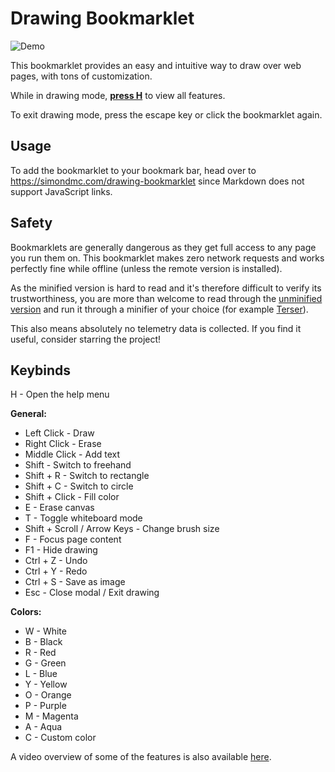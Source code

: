 # Drawing Bookmarklet

![Demo](https://github.com/user-attachments/assets/11f3ee1d-6f4d-46dd-8359-1ac2ffb7565a)

This bookmarklet provides an easy and intuitive way to draw over web pages, with tons of customization.

While in drawing mode, <u>**press H**</u> to view all features.

To exit drawing mode, press the escape key or click the bookmarklet again.

## Usage

To add the bookmarklet to your bookmark bar, head over to https://simondmc.com/drawing-bookmarklet since Markdown does not
support JavaScript links.

## Safety

Bookmarklets are generally dangerous as they get full access to any page you run them on. This bookmarklet makes zero network
requests and works perfectly fine while offline (unless the remote version is installed).

As the minified version is hard to read and it's therefore difficult to verify its trustworthiness, you are more than welcome
to read through the [unminified version](https://github.com/SimonDMC/drawing-bookmarklet/blob/main/drawing.js) and run it
through a minifier of your choice (for example [Terser](https://try.terser.org/)).

This also means absolutely no telemetry data is collected. If you find it useful, consider starring the project!

## Keybinds

H - Open the help menu

**General:**

-   Left Click - Draw
-   Right Click - Erase
-   Middle Click - Add text
-   Shift - Switch to freehand
-   Shift + R - Switch to rectangle
-   Shift + C - Switch to circle
-   Shift + Click - Fill color
-   E - Erase canvas
-   T - Toggle whiteboard mode
-   Shift + Scroll / Arrow Keys - Change brush size
-   F - Focus page content
-   F1 - Hide drawing
-   Ctrl + Z - Undo
-   Ctrl + Y - Redo
-   Ctrl + S - Save as image
-   Esc - Close modal / Exit drawing

**Colors:**

-   W - White
-   B - Black
-   R - Red
-   G - Green
-   L - Blue
-   Y - Yellow
-   O - Orange
-   P - Purple
-   M - Magenta
-   A - Aqua
-   C - Custom color

A video overview of some of the features is also available [here](https://youtu.be/p6k4BcRgB7k).

